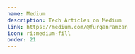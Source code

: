 ```yaml
---
name: Medium
description: Tech Articles on Medium
link: https://medium.com/@furqanramzan
icon: ri:medium-fill
order: 21
---
```

